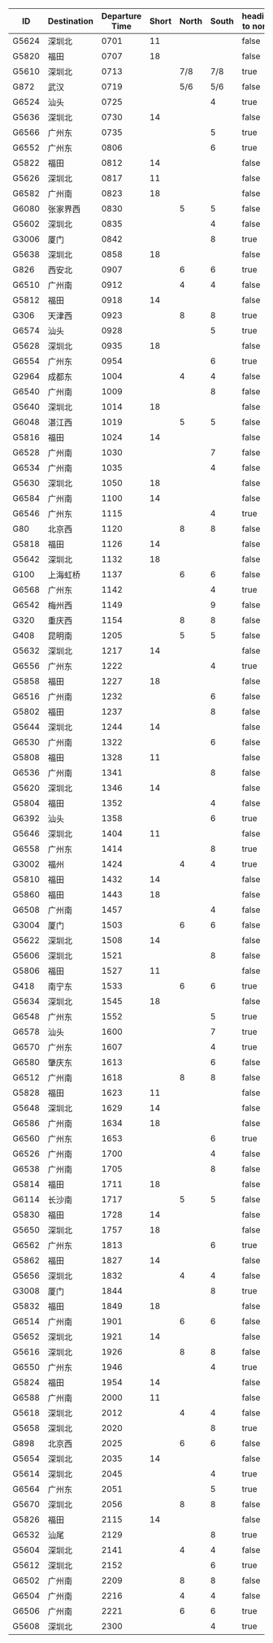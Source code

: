 | ID    | Destination | Departure Time | Short | North | South | heading to north |
|-------|-------------|----------------|-------|-------|-------|------------------|
| G5624 | 深圳北      | 0701           | 11    |       |       | false            |
| G5820 | 福田        | 0707           | 18    |       |       | false            |
| G5610 | 深圳北      | 0713           |       | 7/8   | 7/8   | true             |
| G872  | 武汉        | 0719           |       | 5/6   | 5/6   | false            |
| G6524 | 汕头        | 0725           |       |       | 4     | true             |
| G5636 | 深圳北      | 0730           | 14    |       |       | false            |
| G6566 | 广州东      | 0735           |       |       | 5     | true             |
| G6552 | 广州东      | 0806           |       |       | 6     | true             |
| G5822 | 福田        | 0812           | 14    |       |       | false            |
| G5626 | 深圳北      | 0817           | 11    |       |       | false            |
| G6582 | 广州南      | 0823           | 18    |       |       | false            |
| G6080 | 张家界西    | 0830           |       | 5     | 5     | false            |
| G5602 | 深圳北      | 0835           |       |       | 4     | false            |
| G3006 | 厦门        | 0842           |       |       | 8     | true             |
| G5638 | 深圳北      | 0858           | 18    |       |       | false            |
| G826  | 西安北      | 0907           |       | 6     | 6     | true             |
| G6510 | 广州南      | 0912           |       | 4     | 4     | false            |
| G5812 | 福田        | 0918           | 14    |       |       | false            |
| G306  | 天津西      | 0923           |       | 8     | 8     | true             |
| G6574 | 汕头        | 0928           |       |       | 5     | true             |
| G5628 | 深圳北      | 0935           | 18    |       |       | false            |
| G6554 | 广州东      | 0954           |       |       | 6     | true             |
| G2964 | 成都东      | 1004           |       | 4     | 4     | false            |
| G6540 | 广州南      | 1009           |       |       | 8     | false            |
| G5640 | 深圳北      | 1014           | 18    |       |       | false            |
| G6048 | 湛江西      | 1019           |       | 5     | 5     | false            |
| G5816 | 福田        | 1024           | 14    |       |       | false            |
| G6528 | 广州南      | 1030           |       |       | 7     | false            |
| G6534 | 广州南      | 1035           |       |       | 4     | false            |
| G5630 | 深圳北      | 1050           | 18    |       |       | false            |
| G6584 | 广州南      | 1100           | 14    |       |       | false            |
| G6546 | 广州东      | 1115           |       |       | 4     | true             |
| G80   | 北京西      | 1120           |       | 8     | 8     | false            |
| G5818 | 福田        | 1126           | 14    |       |       | false            |
| G5642 | 深圳北      | 1132           | 18    |       |       | false            |
| G100  | 上海虹桥    | 1137           |       | 6     | 6     | false            |
| G6568 | 广州东      | 1142           |       |       | 4     | true             |
| G6542 | 梅州西      | 1149           |       |       | 9     | false            |
| G320  | 重庆西      | 1154           |       | 8     | 8     | false            |
| G408  | 昆明南      | 1205           |       | 5     | 5     | false            |
| G5632 | 深圳北      | 1217           | 14    |       |       | false            |
| G6556 | 广州东      | 1222           |       |       | 4     | true             |
| G5858 | 福田        | 1227           | 18    |       |       | false            |
| G6516 | 广州南      | 1232           |       |       | 6     | false            |
| G5802 | 福田        | 1237           |       |       | 8     | false            |
| G5644 | 深圳北      | 1244           | 14    |       |       | false            |
| G6530 | 广州南      | 1322           |       |       | 6     | false            |
| G5808 | 福田        | 1328           | 11    |       |       | false            |
| G6536 | 广州南      | 1341           |       |       | 8     | false            |
| G5620 | 深圳北      | 1346           | 14    |       |       | false            |
| G5804 | 福田        | 1352           |       |       | 4     | false            |
| G6392 | 汕头        | 1358           |       |       | 6     | true             |
| G5646 | 深圳北      | 1404           | 11    |       |       | false            |
| G6558 | 广州东      | 1414           |       |       | 8     | true             |
| G3002 | 福州        | 1424           |       | 4     | 4     | true             |
| G5810 | 福田        | 1432           | 14    |       |       | false            |
| G5860 | 福田        | 1443           | 18    |       |       | false            |
| G6508 | 广州南      | 1457           |       |       | 4     | false            |
| G3004 | 厦门        | 1503           |       | 6     | 6     | false            |
| G5622 | 深圳北      | 1508           | 14    |       |       | false            |
| G5606 | 深圳北      | 1521           |       |       | 8     | false            |
| G5806 | 福田        | 1527           | 11    |       |       | false            |
| G418  | 南宁东      | 1533           |       | 6     | 6     | true             |
| G5634 | 深圳北      | 1545           | 18    |       |       | false            |
| G6548 | 广州东      | 1552           |       |       | 5     | true             |
| G6578 | 汕头        | 1600           |       |       | 7     | true             |
| G6570 | 广州东      | 1607           |       |       | 4     | true             |
| G6580 | 肇庆东      | 1613           |       |       | 6     | false            |
| G6512 | 广州南      | 1618           |       | 8     | 8     | false            |
| G5828 | 福田        | 1623           | 11    |       |       | false            |
| G5648 | 深圳北      | 1629           | 14    |       |       | false            |
| G6586 | 广州南      | 1634           | 18    |       |       | false            |
| G6560 | 广州东      | 1653           |       |       | 6     | true             |
| G6526 | 广州南      | 1700           |       |       | 4     | false            |
| G6538 | 广州南      | 1705           |       |       | 8     | false            |
| G5814 | 福田        | 1711           | 18    |       |       | false            |
| G6114 | 长沙南      | 1717           |       | 5     | 5     | false            |
| G5830 | 福田        | 1728           | 14    |       |       | false            |
| G5650 | 深圳北      | 1757           | 18    |       |       | false            |
| G6562 | 广州东      | 1813           |       |       | 6     | true             |
| G5862 | 福田        | 1827           | 14    |       |       | false            |
| G5656 | 深圳北      | 1832           |       | 4     | 4     | false            |
| G3008 | 厦门        | 1844           |       |       | 8     | true             |
| G5832 | 福田        | 1849           | 18    |       |       | false            |
| G6514 | 广州南      | 1901           |       | 6     | 6     | false            |
| G5652 | 深圳北      | 1921           | 14    |       |       | false            |
| G5616 | 深圳北      | 1926           |       | 8     | 8     | false            |
| G6550 | 广州东      | 1946           |       |       | 4     | true             |
| G5824 | 福田        | 1954           | 14    |       |       | false            |
| G6588 | 广州南      | 2000           | 11    |       |       | false            |
| G5618 | 深圳北      | 2012           |       | 4     | 4     | false            |
| G5658 | 深圳北      | 2020           |       |       | 8     | true             |
| G898  | 北京西      | 2025           |       | 6     | 6     | false            |
| G5654 | 深圳北      | 2035           | 14    |       |       | false            |
| G5614 | 深圳北      | 2045           |       |       | 4     | true             |
| G6564 | 广州东      | 2051           |       |       | 5     | true             |
| G5670 | 深圳北      | 2056           |       | 8     | 8     | false            |
| G5826 | 福田        | 2115           | 14    |       |       | false            |
| G6532 | 汕尾        | 2129           |       |       | 8     | true             |
| G5604 | 深圳北      | 2141           |       | 4     | 4     | false            |
| G5612 | 深圳北      | 2152           |       |       | 6     | true             |
| G6502 | 广州南      | 2209           |       | 8     | 8     | false            |
| G6504 | 广州南      | 2216           |       | 4     | 4     | false            |
| G6506 | 广州南      | 2221           |       | 6     | 6     | true             |
| G5608 | 深圳北      | 2300           |       |       | 4     | true             |
